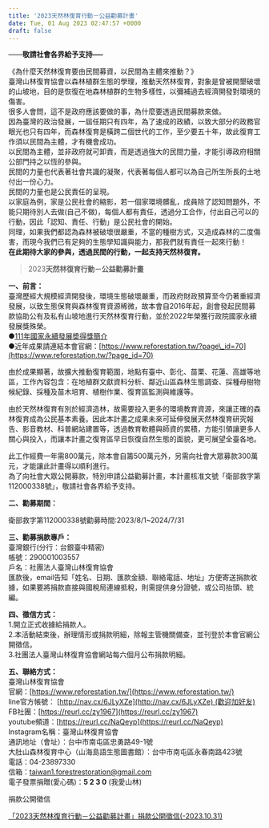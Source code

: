 ```yaml
---
title: '2023天然林復育行動－公益勸募計畫'
date: Tue, 01 Aug 2023 02:47:57 +0000
draft: false
---
```


——**敬請社會各界給予支持—–**

《為什麼天然林復育要由民間募資，以民間為主體來推動？》  
臺灣山林復育協會以森林植群生態的學理，推動天然林復育，對象是曾被開墾破壞的山坡地，目的是恢復在地森林植群的生物多樣性，以彌補過去經濟開發對環境的傷害。  
很多人會問，這不是政府應該要做的事，為什麼要透過民間募款來做。  
因為臺灣的政治發展，一屆任期只有四年，為了速成的政績，以致大部分的政務官眼光也只有四年，而森林復育是橫跨二個世代的工作，至少要五十年，故此復育工作須以民間為主體，才有機會成功。  
以民間為主體，並非政府就可卸責，而是透過強大的民間力量，才能引導政府相關公部門持之以恆的參與。  
民間的力量也代表著社會共識的凝聚，代表著每個人都可以為自己所生所長的土地付出一份心力。  
民間的力量也是公民責任的呈現。  
以家庭為例，家是公民社會的縮影，若一個家環境髒亂，成員除了認知問題外，不能只期待別人去做(自己不做)，每個人都有責任，透過分工合作，付出自己可以的行動，因此「認知、責任、行動」是公民社會的開始。  
同理，如果我們都認為森林被破壞很嚴重，不當的種樹方式，又造成森林的二度傷害，而現今我們已有足夠的生態學知識與能力，那我們就有責任一起來行動！  
**在此期待大家的參與，透過民間的行動，一起支持天然林復育。**

> 2023**天然林復育行動－公益勸募計畫**

**一、前言：**  
臺灣歷經大規模經濟開發後，環境生態破壞嚴重，而政府財政預算至今仍著重經濟發展，以致生態保育與森林復育資源稀微，故本會自2016年起，創會發起民間募款協助公有及私有山坡地進行天然林復育行動，並於2022年榮獲行政院國家永續發展獎殊榮。  
●[111年國家永續發展奬得獎簡介](https://www.reforestation.tw/?p=15065)  
●近年成果請連結本會官網：[https://www.reforestation.tw/?page\_id=70](https://www.reforestation.tw/?page_id=70)  
  
由於成果顯著，故擴大推動復育範圍，地點有臺中、彰化、苗栗、花蓮、高雄等地區，工作內容包含：在地植群文獻資料分析、鄰近山區森林生態調查、採種母樹物候紀錄、採種及苗木培育、植樹作業、復育區監測與維護等。

由於天然林復育有別於經濟造林，故需要投入更多的環境教育資源，來讓正確的森林復育成為公民基本素養。因此本計畫之成果未來可延伸發展天然林復育研究報告、影音教材、科普網站建置等，透過教育軟體與師資的累積，方能引領讓更多人關心與投入，而讓本計畫之復育區早日恢復自然生態的面貌，更可展望全臺各地。

此工作經費一年需800萬元，除本會自籌500萬元外，另需向社會大眾募款300萬元，才能讓此計畫得以順利進行。  
為了向社會大眾公開募款，特別申請公益勸募計畫，本計畫核准文號「衛部救字第112000338號」，敬請社會各界給予支持。

**二、勸募期間：**

衛部救字第112000338號勸募時間:2023/8/1~2024/7/31

  
**三、勸募捐款專戶：**  
臺灣銀行(分行：台銀臺中精密)  
帳號：290001003557  
戶名：社團法人臺灣山林復育協會  
匯款後，email告知「姓名、日期、匯款金額、聯絡電話、地址」方便寄送捐款收據，如果要將捐款直接與國稅局連線抵稅，則需提供身分證號，或公司抬頭、統編。

**四、徵信方式：**  
1.開立正式收據給捐款人。  
2.本活動結束後，辦理情形或捐款明細，除報主管機關備查，並刊登於本會官網公開徵信。  
3.社團法人臺灣山林復育協會網站每六個月公布捐款明細。

**五、聯絡方式：**  
臺灣山林復育協會  
官網：[https://www.reforestation.tw/](https://www.reforestation.tw/)  
line官方帳號： [http://nav.cx/6JLyXZe](http://nav.cx/6JLyXZe) (歡迎加好友)  
FB社團：[https://reurl.cc/zy1967](https://reurl.cc/zy1967)  
youtube頻道：[https://reurl.cc/NaQeyp](https://reurl.cc/NaQeyp)  
Instagram名稱：臺灣山林復育協會  
通訊地址（會址）：台中市南屯區忠勇路49-1號  
大肚山森林復育中心（山海島語生態圖書館）：台中市南屯區永春南路423號  
電話：04-23897330  
信箱：taiwan1.forestrestoration@gmail.com  
電子發票捐贈(愛心碼)：**5 2 3 0** (我愛山林)

捐款公開徵信

[「2023天然林復育行動－公益勸募計畫」捐款公開徵信(-2023.10.31)](https://www.reforestation.tw/?p=18942)